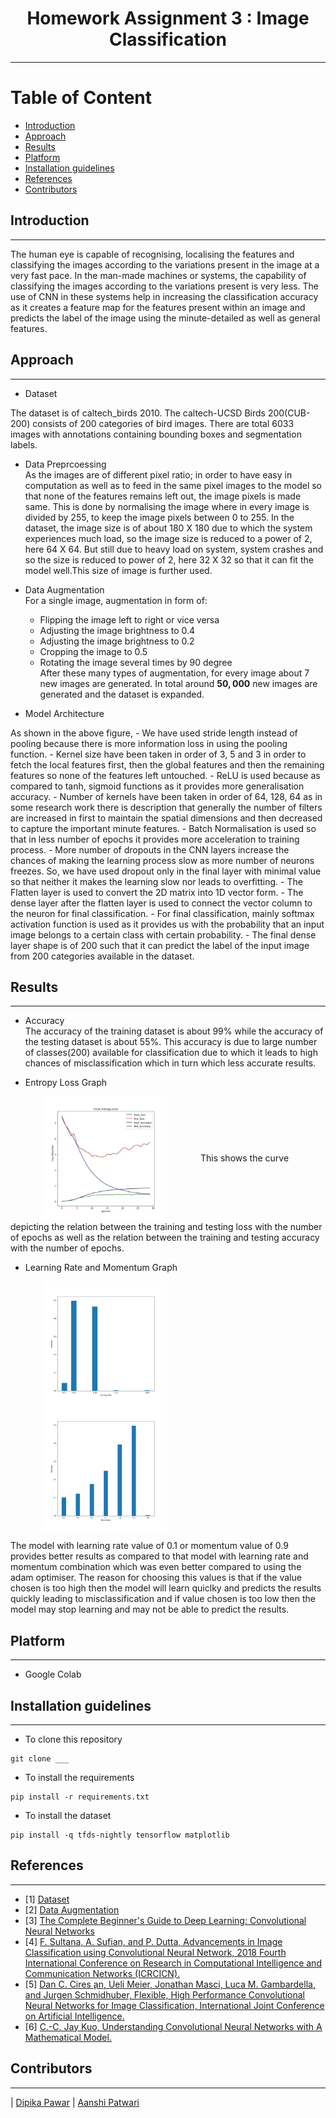 
<h1 align = "center">
    Homework Assignment 3 : Image Classification  
</h1>

---

<h1>Table of Content</h1>

- [Introduction](#introduction)
- [Approach](#Approach)
- [Results](#Results)
- [Platform](#Platform)
- [Installation guidelines](#Installation-guidelines)
- [References](#References)
- [Contributors](#Contributors)

## Introduction
---    
The human eye is capable of recognising, localising the features and classifying the images according to the variations present in the image at a very fast pace. In the man-made machines or systems, the capability of classifying the images according to the variations present is very less. The use of CNN in these systems help in increasing the classification accuracy as it creates a feature map for the features present within an image and predicts the label of the image using the minute-detailed as well as general features.

## Approach
---
- Dataset<br/>

The dataset is of caltech_birds 2010. The caltech-UCSD Birds 200(CUB-200) consists of 200 categories of bird images. There are total 6033 images with annotations containing bounding boxes and segmentation labels.

- Data Preprcoessing <br/>
As the images are of different pixel ratio; in order to have easy in computation as well as to feed in the same pixel images to the model so that none of the features remains left out, the image pixels is made same. This is done by normalising the image where in every image is divided by 255, to keep the image pixels between 0 to 255. 
In the dataset, the image size is of about 180 X 180 due to which the system experiences much load, so the image size is reduced to a power of 2, here 64 X 64. But still due to heavy load on system, system crashes and so the size is reduced to power of 2, here 32 X 32 so that it can fit the model well.This size of image is further used.

- Data Augmentation<br/>
For a single image, augmentation in form of:<br/>
    - Flipping the image left to right or vice versa<br/>
    - Adjusting the image brightness to 0.4<br/>
    - Adjusting the image brightness to 0.2<br/>
    - Cropping the image to 0.5<br/>
    - Rotating the image several times by 90 degree<br/>
After these many types of augmentation, for every image about 7 new images are generated. In total around $\boldsymbol{50,000}$ new images are generated and the dataset is expanded.

- Model Architecture

As shown in the above figure,
    - We have used stride length instead of pooling because there is more information loss in using the pooling function.
    - Kernel size have been taken in order of 3, 5 and 3 in order to fetch the local features first, then the global features and then the remaining features so none of the features left untouched.
    - ReLU is used because as compared to tanh, sigmoid functions as it provides more generalisation accuracy.
    - Number of kernels have been taken in order of 64, 128, 64 as in some research work there is description that generally the number of filters are increased in first to maintain the spatial dimensions and then decreased to capture the important minute features.
    - Batch Normalisation is used so that in less number of epochs it provides more acceleration to training process.
    - More number of dropouts in the CNN layers increase the chances of making the learning process slow as more number of neurons freezes. So, we have used dropout only in the final layer with minimal value so that neither it makes the learning slow nor leads to overfitting.
    - The Flatten layer is used to convert the 2D matrix into 1D vector form. 
    - The dense layer after the flatten layer is used to connect the vector column to the neuron for final classification.
    - For final classification, mainly softmax activation function is used as it provides us with the probability that an input image belongs to a certain class with certain probability.
    - The final dense layer shape is of 200 such that it can predict the label of the input image from 200 categories available in the dataset.


## Results
---
- Accuracy<br/>
The accuracy of the training dataset is about 99\% while the accuracy of the testing dataset is about 55\%. This accuracy is due to large number of classes(200) available for classification due to which it leads to high chances of misclassification which in turn which less accurate results.

- Entropy Loss Graph 
<img src="https://github.com/DipikaPawar12/CV_Assignment4-5_Aanshi_Dipika/blob/master/images/model_accuracy_loss_vs_epoch.jpeg" width="200" height="200" style="vertical-align:middle;margin:0px 50px">
This shows the curve depicting the relation between the training and testing loss with the number of epochs as well as the relation between the training and testing accuracy with the number of epochs.
 
- Learning Rate and Momentum Graph
<p float="left">
<img src="https://github.com/DipikaPawar12/CV_Assignment4-5_Aanshi_Dipika/blob/master/images/model_learning_rate.png" width="200" height="200" style="vertical-align:middle;margin:0px 50px">
<img src="https://github.com/DipikaPawar12/CV_Assignment4-5_Aanshi_Dipika/blob/master/images/model_momentum.png" width="200" height="200" style="vertical-align:middle;margin:0px 50px">
</p>
The model with learning rate value of 0.1 or momentum value of 0.9 provides better results as compared to that model with learning rate and momentum combination which was even better compared to using the adam optimiser. The reason for choosing this values is that if the value chosen is too high then the model will learn quiclky and predicts the results quickly leading to misclassification and if value chosen is too low then the model may stop learning and may not be able to predict the results.

## Platform
---
- Google Colab


## Installation guidelines
---
- To clone this repository
 ```
git clone ___
 ```
- To install the requirements
```
pip install -r requirements.txt
```
- To install the dataset
```
pip install -q tfds-nightly tensorflow matplotlib
```

## References
---
- <a id="1">[1]</a> [Dataset](https://www.tensorflow.org/datasets/overview)
- <a id="2">[2]</a>  [Data Augmentation](https://www.tensorflow.org/tutorials/images/data_augmentation)
- <a id="3">[3]</a> [The Complete Beginner's Guide to Deep Learning: Convolutional Neural Networks](https://towardsdatascience.com/wtf-is-image-classification-8e78a8235acb)
- <a id="4">[4]</a> 
[F. Sultana, A. Sufian, and P. Dutta,
Advancements in Image Classification using Convolutional Neural Network,
2018 Fourth International Conference on Research in Computational Intelligence and Communication Networks (ICRCICN).]()
- <a id="5">[5]</a> 
[Dan C. Cires ̧an, Ueli Meier, Jonathan Masci, Luca M. Gambardella, and Jurgen Schmidhuber, 
Flexible, High Performance Convolutional Neural Networks for Image Classification,
International Joint Conference on Artificial Intelligence.]()
- <a id="6">[6]</a> 
[C.-C. Jay Kuo,
Understanding Convolutional Neural Networks with A Mathematical Model.]()



## Contributors
---

| [Dipika Pawar](https://github.com/DipikaPawar12)                                                                                                            | [Aanshi Patwari](https://github.com/aanshi18)                                                                                                           
